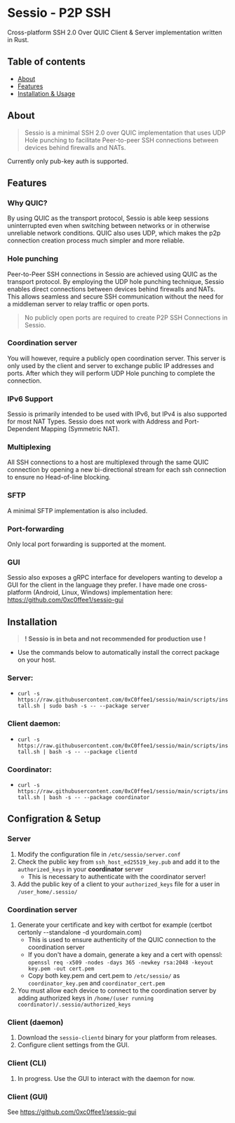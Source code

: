# Sessio - P2P SSH

Cross-platform SSH 2.0 Over QUIC Client & Server implementation written in Rust.

## Table of contents

- [About](#about)
- [Features](#features)
- [Installation & Usage](#installation--usage)

## About

> Sessio is a minimal SSH 2.0 over QUIC implementation that uses UDP Hole punching to facilitate Peer-to-peer SSH connections between devices behind firewalls and NATs.

Currently only pub-key auth is supported.

## Features

### Why QUIC?
By using QUIC as the transport protocol, Sessio is able keep sessions uninterrupted even when switching between networks or in otherwise unreliable network conditions. 
QUIC also uses UDP, which makes the p2p connection creation process much simpler and more reliable.

### Hole punching
Peer-to-Peer SSH connections in Sessio are achieved using QUIC as the transport protocol. By employing the UDP hole punching technique, Sessio enables direct connections between devices behind firewalls and NATs. This allows seamless and secure SSH communication without the need for a middleman server to relay traffic or open ports.

> No publicly open ports are required to create P2P SSH Connections in Sessio.

### Coordination server

You will however, require a publicly open coordination server. This server is only used by the client and server to exchange public IP addresses and ports. After which they will perform UDP Hole punching to complete the connection.

### IPv6 Support

Sessio is primarily intended to be used with IPv6, but IPv4 is also supported for most NAT Types. Sessio does not work with Address and Port-Dependent Mapping (Symmetric NAT).

### Multiplexing
All SSH connections to a host are multiplexed through the same QUIC connection by opening a new bi-directional stream for each ssh connection to ensure no Head-of-line blocking.

### SFTP
A minimal SFTP implementation is also included.

### Port-forwarding
Only local port forwarding is supported at the moment.

### GUI
Sessio also exposes a gRPC interface for developers wanting to develop a GUI for the client in the language they prefer. I have made one cross-platform (Android, Linux, Windows) implementation here: https://github.com/0xc0ffee1/sessio-gui

## Installation
> **! Sessio is in beta and not recommended for production use !**

- Use the commands below to automatically install the correct package on your host.
### Server:
- `curl -s https://raw.githubusercontent.com/0xC0ffee1/sessio/main/scripts/install.sh | sudo bash -s -- --package server`
### Client daemon:
- `curl -s https://raw.githubusercontent.com/0xC0ffee1/sessio/main/scripts/install.sh | bash -s -- --package clientd`
### Coordinator:
- `curl -s https://raw.githubusercontent.com/0xC0ffee1/sessio/main/scripts/install.sh | bash -s -- --package coordinator`

## Configration & Setup

### Server
1. Modify the configuration file in `/etc/sessio/server.conf`
2. Check the public key from `ssh_host_ed25519_key.pub` and add it to the `authorized_keys` in your **coordinator** server
    - This is necessary to authenticate with the coordinator server!
3. Add the public key of a client to your `authorized_keys` file for a user in `/user_home/.sessio/`

### Coordination server
1. Generate your certificate and key with certbot for example (certbot certonly --standalone -d yourdomain.com)
    - This is used to ensure authenticity of the QUIC connection to the coordination server
    - If you don't have a domain, generate a key and a cert with openssl: `openssl req -x509 -nodes -days 365 -newkey rsa:2048 -keyout key.pem -out cert.pem`
    - Copy both key.pem and cert.pem to `/etc/sessio/` as `coordinator_key.pem` and `coordinator_cert.pem`
2. You must allow each device to connect to the coordination server by adding authorized keys in `/home/(user running coordinator)/.sessio/authorized_keys`


### Client (daemon)
1. Download the `sessio-clientd` binary for your platform from releases.
2. Configure client settings from the GUI.

### Client (CLI)
1. In progress. Use the GUI to interact with the daemon for now.

### Client (GUI)
See https://github.com/0xc0ffee1/sessio-gui

